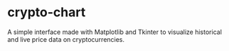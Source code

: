 # crypto-chart
A simple interface made with Matplotlib and Tkinter to visualize historical and live price data on cryptocurrencies.

